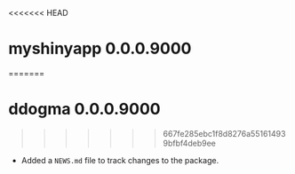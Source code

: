 <<<<<<< HEAD
# myshinyapp 0.0.0.9000
=======
# ddogma 0.0.0.9000
>>>>>>> 667fe285ebc1f8d8276a551614939bfbf4deb9ee

* Added a `NEWS.md` file to track changes to the package.
